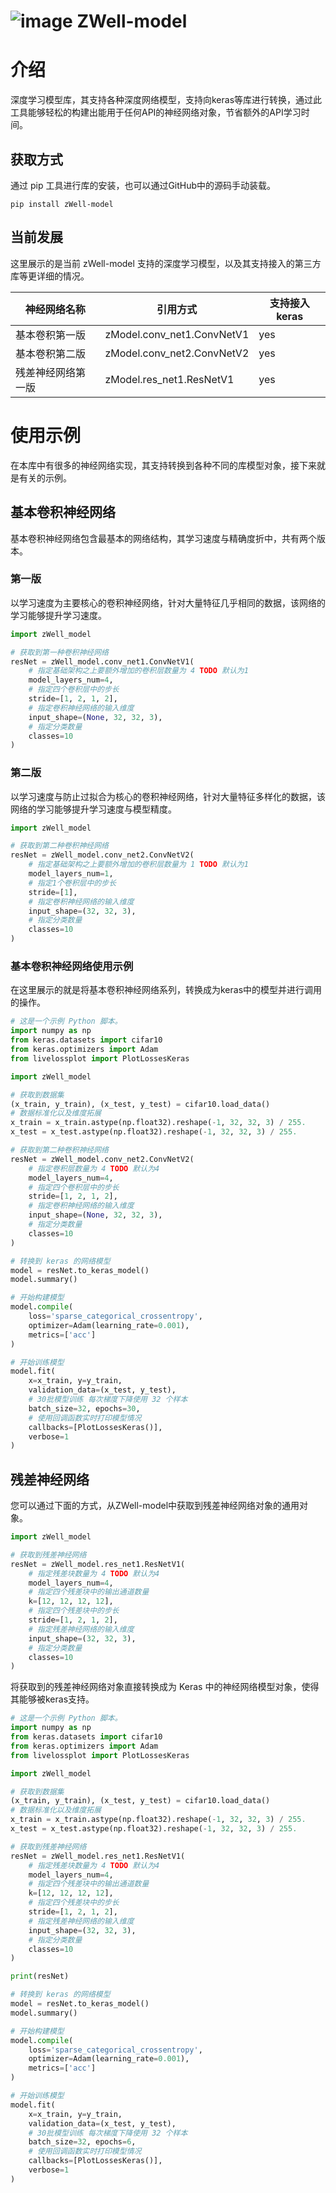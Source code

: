# ![image](https://github.com/BeardedManZhao/ZWell-model/assets/113756063/b84b221c-aeba-4085-924a-ea8edfe495c7) ZWell-model

# 介绍

深度学习模型库，其支持各种深度网络模型，支持向keras等库进行转换，通过此工具能够轻松的构建出能用于任何API的神经网络对象，节省额外的API学习时间。

## 获取方式

通过 pip 工具进行库的安装，也可以通过GitHub中的源码手动装载。

```shell
pip install zWell-model
```

## 当前发展

这里展示的是当前 zWell-model 支持的深度学习模型，以及其支持接入的第三方库等更详细的情况。

| 神经网络名称    | 引用方式                       | 支持接入keras |
|-----------|----------------------------|-----------|
| 基本卷积第一版   | zModel.conv_net1.ConvNetV1 | yes       |
| 基本卷积第二版   | zModel.conv_net2.ConvNetV2 | yes       |
| 残差神经网络第一版 | zModel.res_net1.ResNetV1   | yes       |

# 使用示例

在本库中有很多的神经网络实现，其支持转换到各种不同的库模型对象，接下来就是有关的示例。

## 基本卷积神经网络

基本卷积神经网络包含最基本的网络结构，其学习速度与精确度折中，共有两个版本。

### 第一版

以学习速度为主要核心的卷积神经网络，针对大量特征几乎相同的数据，该网络的学习能够提升学习速度。

```python
import zWell_model

# 获取到第一种卷积神经网络
resNet = zWell_model.conv_net1.ConvNetV1(
    # 指定基础架构之上要额外增加的卷积层数量为 4 TODO 默认为1
    model_layers_num=4,
    # 指定四个卷积层中的步长
    stride=[1, 2, 1, 2],
    # 指定卷积神经网络的输入维度
    input_shape=(None, 32, 32, 3),
    # 指定分类数量
    classes=10
)
```

### 第二版

以学习速度与防止过拟合为核心的卷积神经网络，针对大量特征多样化的数据，该网络的学习能够提升学习速度与模型精度。

```python
import zWell_model

# 获取到第二种卷积神经网络
resNet = zWell_model.conv_net2.ConvNetV2(
    # 指定基础架构之上要额外增加的卷积层数量为 1 TODO 默认为1
    model_layers_num=1,
    # 指定1个卷积层中的步长
    stride=[1],
    # 指定卷积神经网络的输入维度
    input_shape=(32, 32, 3),
    # 指定分类数量
    classes=10
)
```

### 基本卷积神经网络使用示例

在这里展示的就是将基本卷积神经网络系列，转换成为keras中的模型并进行调用的操作。

```python
# 这是一个示例 Python 脚本。
import numpy as np
from keras.datasets import cifar10
from keras.optimizers import Adam
from livelossplot import PlotLossesKeras

import zWell_model

# 获取到数据集
(x_train, y_train), (x_test, y_test) = cifar10.load_data()
# 数据标准化以及维度拓展
x_train = x_train.astype(np.float32).reshape(-1, 32, 32, 3) / 255.
x_test = x_test.astype(np.float32).reshape(-1, 32, 32, 3) / 255.

# 获取到第二种卷积神经网络
resNet = zWell_model.conv_net2.ConvNetV2(
    # 指定卷积层数量为 4 TODO 默认为4
    model_layers_num=4,
    # 指定四个卷积层中的步长
    stride=[1, 2, 1, 2],
    # 指定卷积神经网络的输入维度
    input_shape=(None, 32, 32, 3),
    # 指定分类数量
    classes=10
)

# 转换到 keras 的网络模型
model = resNet.to_keras_model()
model.summary()

# 开始构建模型
model.compile(
    loss='sparse_categorical_crossentropy',
    optimizer=Adam(learning_rate=0.001),
    metrics=['acc']
)

# 开始训练模型
model.fit(
    x=x_train, y=y_train,
    validation_data=(x_test, y_test),
    # 30批模型训练 每次梯度下降使用 32 个样本
    batch_size=32, epochs=30,
    # 使用回调函数实时打印模型情况
    callbacks=[PlotLossesKeras()],
    verbose=1
)
```

## 残差神经网络

您可以通过下面的方式，从ZWell-model中获取到残差神经网络对象的通用对象。

```python
import zWell_model

# 获取到残差神经网络
resNet = zWell_model.res_net1.ResNetV1(
    # 指定残差块数量为 4 TODO 默认为4
    model_layers_num=4,
    # 指定四个残差块中的输出通道数量
    k=[12, 12, 12, 12],
    # 指定四个残差块中的步长
    stride=[1, 2, 1, 2],
    # 指定残差神经网络的输入维度
    input_shape=(32, 32, 3),
    # 指定分类数量
    classes=10
)
```

将获取到的残差神经网络对象直接转换成为 Keras 中的神经网络模型对象，使得其能够被keras支持。

```python
# 这是一个示例 Python 脚本。
import numpy as np
from keras.datasets import cifar10
from keras.optimizers import Adam
from livelossplot import PlotLossesKeras

import zWell_model

# 获取到数据集
(x_train, y_train), (x_test, y_test) = cifar10.load_data()
# 数据标准化以及维度拓展
x_train = x_train.astype(np.float32).reshape(-1, 32, 32, 3) / 255.
x_test = x_test.astype(np.float32).reshape(-1, 32, 32, 3) / 255.

# 获取到残差神经网络
resNet = zWell_model.res_net1.ResNetV1(
    # 指定残差块数量为 4 TODO 默认为4
    model_layers_num=4,
    # 指定四个残差块中的输出通道数量
    k=[12, 12, 12, 12],
    # 指定四个残差块中的步长
    stride=[1, 2, 1, 2],
    # 指定残差神经网络的输入维度
    input_shape=(32, 32, 3),
    # 指定分类数量
    classes=10
)

print(resNet)

# 转换到 keras 的网络模型
model = resNet.to_keras_model()
model.summary()

# 开始构建模型
model.compile(
    loss='sparse_categorical_crossentropy',
    optimizer=Adam(learning_rate=0.001),
    metrics=['acc']
)

# 开始训练模型
model.fit(
    x=x_train, y=y_train,
    validation_data=(x_test, y_test),
    # 30批模型训练 每次梯度下降使用 32 个样本
    batch_size=32, epochs=6,
    # 使用回调函数实时打印模型情况
    callbacks=[PlotLossesKeras()],
    verbose=1
)
```

